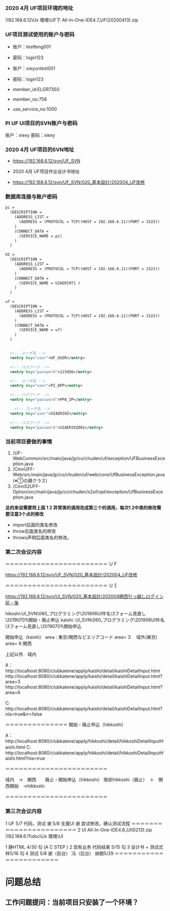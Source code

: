 

###  2020 4月 UF项目环境的地址
\\192.168.6.12\Ux 環境\UF下
All-In-One-IDE4.7_UF(20200413).zip

### UF项目测试使用的账户与密码

+ 账户：testfeng001　
+ 密码：login123

+ 账户：xieyuntest001
+ 密码：login123
+ member_id:ELGR7350
+ member_no:756
+ use_service_no:1000


### PI UF UI项目的SVN账户与密码
账户：xiexy
密码：xiexy

### 2020 4月 UF项目的SVN地址
+ https://192.168.6.12/svn/UF_SVN

+ 2020 4月 UF项目作业设计书地址
+ https://192.168.6.12/svn/UF_SVN/020_基本設計/202004_UF改修

### 数据库连接与账户密码

```xml
pi =
  (DESCRIPTION =
    (ADDRESS_LIST =
      (ADDRESS = (PROTOCOL = TCP)(HOST = 192.168.6.11)(PORT = 1523))
    )
    (CONNECT_DATA =
      (SERVICE_NAME = pi)
    )
  )

UI =
  (DESCRIPTION =
    (ADDRESS_LIST =
      (ADDRESS = (PROTOCOL = TCP)(HOST = 192.168.6.11)(PORT = 1523))
    )
    (CONNECT_DATA =
      (SERVICE_NAME = UIAERI0T1 )
    )
  )

uf =
  (DESCRIPTION =
    (ADDRESS_LIST =
      (ADDRESS = (PROTOCOL = TCP)(HOST = 192.168.6.11)(PORT = 1523))
    )
    (CONNECT_DATA =
      (SERVICE_NAME = uf)
    )
  )


  <!-- ユーザ名 -->
  <entry key="user">UF_USER</entry>

  <!-- パスワード -->
  <entry key="password">123456</entry>

  <!-- ユーザ名 -->
  <entry key="user">PI_APP</entry>

  <!-- パスワード -->
  <entry key="password">PPA_IP</entry>

    <!-- ユーザ名 -->
  <entry key="user">UIAERI0Z</entry>

  <!-- パスワード -->
  <entry key="password">UIAERI0Z001</entry>
```




### 当前项目要做的事情
1. /UF-WebCommon/src/main/java/jp/co/chuden/uf/exception/UFBusinessException.java
2. /CmnUFF-Web/src/main/java/jp/co/chuden/uf/web/core/UfBusinessException.java(※①の親クラス)
3. /CmnS2UFF-Option/src/main/java/jp/co/chuden/s2uf/opt/exception/UfBusinessException.java

**总的来说需要将上面 1 2 异常类的调用改成第三个的调用，每次1 2中类的修改需要注意3个点的修改**

- import后面的类名修改
- throw后面类名的修改
- throws声明后面类名的修改。

### 第二次会议内容
＝＝＝＝＝＝＝＝＝＝＝＝＝＝＝＝＝＝＝＝＝＝＝
ＵＦ

https://192.168.6.12/svn/UF_SVN/020_基本設計/202004_UF改修

＝＝＝＝＝＝＝＝＝＝＝＝＝＝＝＝＝＝＝＝＝＝＝
ＵＩ

https://192.168.6.12/svn/UI_SVN/020_基本設計/202004関西引っ越しログイン前・後


hikoshi:UI_SVN\060_プログラミング\201906UI件名\3フォーム見直し\20190701\開始・廃止申込
kaishi: UI_SVN\060_プログラミング\201906UI件名\3フォーム見直し\20190701\開始申込


開始申込（kaishi）
area : 東京/関西などエリアコード
area= 3 　域外(東京)        
area= 6  関西        

上記以外　域内

A：http://localhost:8080/clubkatene/apply/kaishi/detail/kaishiDetailInput.html
      http://localhost:8080/clubkatene/apply/kaishi/detail/kaishiDetailInput.html?area=3
      http://localhost:8080/clubkatene/apply/kaishi/detail/kaishiDetailInput.html?area=6

C:　http://localhost:8080/clubkatene/apply/kaishi/detail/kaishiDetailInput.html?nla=true&rr=false

＝＝＝＝＝＝＝＝＝＝＝＝＝＝
開始・廃止申込（hikkoshi）

A：http://localhost:8080/clubkatene/apply/hikkoshi/detail/hikkoshiDetailInputHaishi.html
C:　http://localhost:8080/clubkatene/apply/hikkoshi/detail/hikkoshiDetailInputHaishi.html?nla=true

＝＝＝＝＝＝＝＝＝＝＝＝＝＝＝＝＝＝＝＝＝＝＝

域内　→　関西　　廃止・開始申込（hikkoshi）
現状hikkoshi（廃止）　＋　関西開始　→hikkoshi

＝＝＝＝＝＝＝＝＝＝＝＝＝＝＝＝＝＝＝＝＝＝＝

### 第三次会议内容
1 UF
5/7     代码，测试      谢
5/8     支援UI    谢
尝试修改，确认测试流程
＝＝＝＝＝＝＝＝＝＝＝＝＝＝＝＝＝＝＝＝＝＝＝
2 UI
All-In-One-IDE4.8_UI(0213).zip
\\192.168.6.11\doc\Ux 環境\UI

1 静HTML       4/30      勾  (A   C   STEP )
2 现有业务   代码结束   5/15   勾
3 设计书 + 测试式样5/16     勾
4  测试  5/8       谢（前台）  冯（后台）   纳期5/29
＝＝＝＝＝＝＝＝＝＝＝＝＝＝＝＝＝＝＝＝＝＝＝


# 问题总结
## 工作问题提问：当前项目只安装了一个环境？
